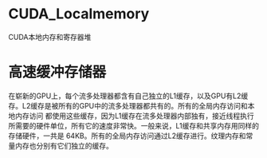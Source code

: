 # CUDA_Localmemory
CUDA本地内存和寄存器堆
# 高速缓冲存储器
在崭新的GPU上，每个流多处理器都含有自己独立的L1缓存，以及GPU有L2缓存。L2缓存是被所有的GPU中的流多处理器都共有的。所有的全局内存访问和本地内存访问
都使用这些缓存，因为L1缓存在流多处理器内部独有，接近线程执行所需要的硬件单位，所有它的速度非常快。一般来说，L1缓存和共享内存用同样的存储硬件，一共是
64KB。所有的全局内存访问通过L2缓存进行。纹理内存和常量内存也分别有它们独立的缓存。
